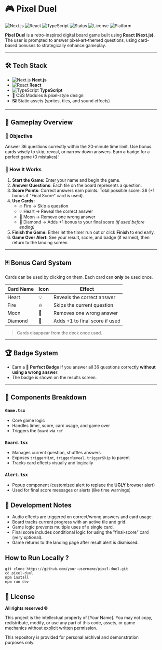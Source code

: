 # 🎮 Pixel Duel

![Next.js](https://img.shields.io/badge/Next.js-13.4-blue?logo=next.js)
![React](https://img.shields.io/badge/React-18-61DAFB?logo=react)
![TypeScript](https://img.shields.io/badge/TypeScript-4.x-3178C6?logo=typescript)
![Status](https://img.shields.io/badge/Status-In%20Development-yellow)
![License](https://img.shields.io/badge/License-All%20Rights%20Reserved-red)
![Platform](https://img.shields.io/badge/Platform-Web-222?logo=web)

**Pixel Duel** is a retro-inspired digital board game built using **React (Next.js)**. The user is prompted to answer pixel-art-themed questions, using card-based bonuses to strategically enhance gameplay.

---

## 🛠️ Tech Stack

- ![Next.js](https://img.shields.io/badge/Next.js-13.4-blue?logo=next.js) **Next.js**
- ![React](https://img.shields.io/badge/React-18-61DAFB?logo=react) **React**
- ![TypeScript](https://img.shields.io/badge/TypeScript-4.x-3178C6?logo=typescript) **TypeScript**
- 🎨 CSS Modules & pixel-style design
- 🖼️ Static assets (sprites, tiles, and sound effects)

---

## 🚀 Gameplay Overview

### 🎯 Objective

Answer 36 questions correctly within the 20-minute time limit. Use bonus cards wisely to skip, reveal, or narrow down answers. Earn a badge for a perfect game (0 mistakes)!

### 🧠 How It Works

1. **Start the Game:** Enter your name and begin the game.
2. **Answer Questions:** Each tile on the board represents a question.
3. **Score Points:** Correct answers earn points. Total possible score: 36 (+1 bonus if "Final Score" card is used).
4. **Use Cards:**
   - 🔥 Fire → Skip a question
   - 💡 Heart → Reveal the correct answer
   - 🌙 Moon → Remove one wrong answer
   - 💎 Diamond → Adds +1 bonus to your final score _(if used before ending)_
5. **Finish the Game:** Either let the timer run out or click **Finish** to end early.
6. **Game Over Alert:** See your result, score, and badge (if earned), then return to the landing screen.

---

## 🃏 Bonus Card System

Cards can be used by clicking on them. Each card can **only** be used once.

| Card Name | Icon | Effect                         |
| --------- | ---- | ------------------------------ |
| Heart     | 💡   | Reveals the correct answer     |
| Fire      | 🔥   | Skips the current question     |
| Moon      | 🌙   | Removes one wrong answer       |
| Diamond   | 💎   | Adds +1 to final score if used |

> Cards disappear from the deck once used.

---

## 🏆 Badge System

- Earn a 🏅 **Perfect Badge** if you answer all 36 questions correctly **without using a wrong answer**.
- The badge is shown on the results screen.

---

## 🧩 Components Breakdown

### `Game.tsx`

- Core game logic
- Handles timer, score, card usage, and game over
- Triggers the `Board` via `ref`

### `Board.tsx`

- Manages current question, shuffles answers
- Exposes `triggerHint`, `triggerReveal`, `triggerSkip` to parent
- Tracks card effects visually and logically

### `Alert.tsx`

- Popup component (customized alert to replace the **UGLY** browser alert)
- Used for final score messages or alerts (like time warnings)

## 🧪 Development Notes

- Audio effects are triggered on correct/wrong answers and card usage.
- Board tracks current progress with an active tile and grid.
- Game logic prevents multiple uses of a single card.
- Final score includes conditional logic for using the "final-score" card (very optional).
- Game returns to the landing page after result alert is dismissed.

## How to Run Locally ?

```
git clone https://github.com/your-username/pixel-duel.git
cd pixel-duel
npm install
npm run dev
```

## 📜 License

**All rights reserved ©**

This project is the intellectual property of [Your Name].
You may not copy, redistribute, modify, or use any part of this code, assets, or game mechanics without explicit written permission.

This repository is provided for personal archival and demonstration purposes only.
